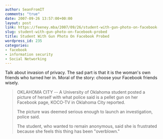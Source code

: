 ```yaml
---
author: SeanFromIT
comments: "true"
date: 2007-09-26 13:57:00+00:00
layout: post
link: https://feeney.mba/2007/09/26/student-with-gun-photo-on-facebook-probed/
slug: student-with-gun-photo-on-facebook-probed
title: Student With Gun Photo On Facebook Probed
wordpress_id: 235
categories:
- facebook
- information security
- Social Networking
---
```


Talk about invasion of privacy. The sad part is that it is the woman's own friends who turned her in. Moral of the story: choose your Facebook friends wisely.  
  


<blockquote>OKLAHOMA CITY -- A University of Oklahoma student posted a picture of herself with what police said is a pellet gun on her Facebook page, KOCO-TV in Oklahoma City reported.  
  
The picture was deemed serious enough to launch an investigation, police said.  
  
The student, who wanted to remain anonymous, said she is frustrated because she feels this thing has been "overblown."</blockquote>

